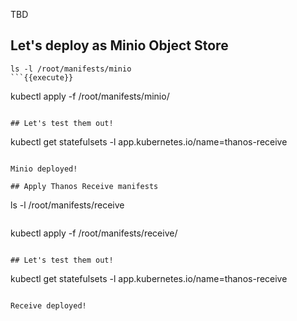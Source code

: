 TBD

## Let's deploy as Minio Object Store

```
ls -l /root/manifests/minio
```{{execute}}

```
kubectl apply -f /root/manifests/minio/
```{{execute}}

## Let's test them out!

```
kubectl get statefulsets -l app.kubernetes.io/name=thanos-receive
```{{execute}}

Minio deployed!

## Apply Thanos Receive manifests

```
ls -l /root/manifests/receive
```{{execute}}

```
kubectl apply -f /root/manifests/receive/
```{{execute}}

## Let's test them out!

```
kubectl get statefulsets -l app.kubernetes.io/name=thanos-receive
```{{execute}}

Receive deployed!
